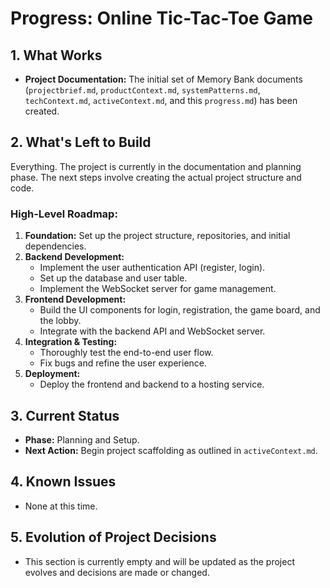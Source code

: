 # Progress: Online Tic-Tac-Toe Game

## 1. What Works

-   **Project Documentation:** The initial set of Memory Bank documents (`projectbrief.md`, `productContext.md`, `systemPatterns.md`, `techContext.md`, `activeContext.md`, and this `progress.md`) has been created.

## 2. What's Left to Build

Everything. The project is currently in the documentation and planning phase. The next steps involve creating the actual project structure and code.

### High-Level Roadmap:
1.  **Foundation:** Set up the project structure, repositories, and initial dependencies.
2.  **Backend Development:**
    *   Implement the user authentication API (register, login).
    *   Set up the database and user table.
    *   Implement the WebSocket server for game management.
3.  **Frontend Development:**
    *   Build the UI components for login, registration, the game board, and the lobby.
    *   Integrate with the backend API and WebSocket server.
4.  **Integration & Testing:**
    *   Thoroughly test the end-to-end user flow.
    *   Fix bugs and refine the user experience.
5.  **Deployment:**
    *   Deploy the frontend and backend to a hosting service.

## 3. Current Status

-   **Phase:** Planning and Setup.
-   **Next Action:** Begin project scaffolding as outlined in `activeContext.md`.

## 4. Known Issues

-   None at this time.

## 5. Evolution of Project Decisions

-   This section is currently empty and will be updated as the project evolves and decisions are made or changed.
